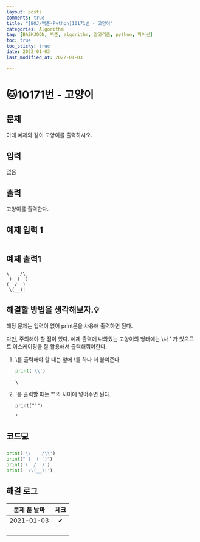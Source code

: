 ```yaml
---
layout: posts
comments: true
title: "[BOJ/백준-Python]10171번 - 고양이"
categories: Algorithm
tag: [BAEKJOON, 백준, algorithm, 알고리즘, python, 파이썬]
toc: true
toc_sticky: true
date: 2022-01-03
last_modified_at: 2022-01-03

---
```




# 🐱10171번 - 고양이



## 문제

아래 예제와 같이 고양이를 출력하시오.



## 입력

없음



## 출력

고양이를 출력한다.



## 예제 입력 1 

```

```



## 예제 출력1

```
\    /\
 )  ( ')
(  /  )
 \(__)|
```



##  해결할 방법을 생각해보자.💡

해당 문제는 입력이 없어 print문을 사용해 출력하면 된다.

다만, 주의해야 할 점이 있다. 예제 출력에 나와있는 고양이의 형태에는 \나  ' 가 있으므로 이스케이핑을 잘 활용해서 출력해줘야한다.

1. \를 출력해야 할 때는 앞에 \를 하나 더 붙여준다.

   ```python
   print('\\')
   ```

   ```
   \
   ```

   

2. '를 출력할 때는 ""의 사이에 넣어주면 된다.

   ```
   print("'")
   ```

   ```
   '
   ```

   

## 코드💻

```python
print('\\    /\\')
print(" )  ( ')")
print('(  /  )')
print(' \\(__)|')
```











## 해결 로그 

| 문제 푼 날짜 | 체크 |
| :----------: | :--: |
|  2021-01-03  |  ✔   |
|              |      |
|              |      |
|              |      |
|              |      |



